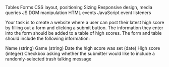 Tables
Forms
CSS layout, positioning
Sizing
Responsive design, media queries
JS DOM manipulation
HTML events
JavaScript event listeners



Your task is to create a website where a user can post their latest high score by filling out a form and clicking a submit button. The information they enter into the form should be added to a table of high scores. The form and table should include the following information:

Name (string)
Game (string)
Date the high score was set (date)
High score (integer)
Checkbox asking whether the submitter would like to include a randomly-selected trash talking message